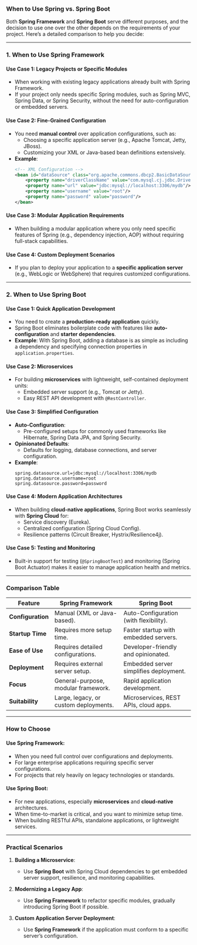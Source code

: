 ### **When to Use Spring vs. Spring Boot**

Both **Spring Framework** and **Spring Boot** serve different purposes, and the decision to use one over the other depends on the requirements of your project. Here’s a detailed comparison to help you decide:

---

### **1. When to Use Spring Framework**

#### **Use Case 1: Legacy Projects or Specific Modules**
- When working with existing legacy applications already built with Spring Framework.
- If your project only needs specific Spring modules, such as Spring MVC, Spring Data, or Spring Security, without the need for auto-configuration or embedded servers.

#### **Use Case 2: Fine-Grained Configuration**
- You need **manual control** over application configurations, such as:
  - Choosing a specific application server (e.g., Apache Tomcat, Jetty, JBoss).
  - Customizing your XML or Java-based bean definitions extensively.
- **Example**:
  ```xml
  <!-- XML Configuration -->
  <bean id="dataSource" class="org.apache.commons.dbcp2.BasicDataSource">
      <property name="driverClassName" value="com.mysql.cj.jdbc.Driver"/>
      <property name="url" value="jdbc:mysql://localhost:3306/mydb"/>
      <property name="username" value="root"/>
      <property name="password" value="password"/>
  </bean>
  ```

#### **Use Case 3: Modular Application Requirements**
- When building a modular application where you only need specific features of Spring (e.g., dependency injection, AOP) without requiring full-stack capabilities.

#### **Use Case 4: Custom Deployment Scenarios**
- If you plan to deploy your application to a **specific application server** (e.g., WebLogic or WebSphere) that requires customized configurations.

---

### **2. When to Use Spring Boot**

#### **Use Case 1: Quick Application Development**
- You need to create a **production-ready application** quickly.
- Spring Boot eliminates boilerplate code with features like **auto-configuration** and **starter dependencies**.
- **Example**: With Spring Boot, adding a database is as simple as including a dependency and specifying connection properties in `application.properties`.

#### **Use Case 2: Microservices**
- For building **microservices** with lightweight, self-contained deployment units:
  - Embedded server support (e.g., Tomcat or Jetty).
  - Easy REST API development with `@RestController`.

#### **Use Case 3: Simplified Configuration**
- **Auto-Configuration**:
  - Pre-configured setups for commonly used frameworks like Hibernate, Spring Data JPA, and Spring Security.
- **Opinionated Defaults**:
  - Defaults for logging, database connections, and server configuration.
- **Example**:
  ```properties
  spring.datasource.url=jdbc:mysql://localhost:3306/mydb
  spring.datasource.username=root
  spring.datasource.password=password
  ```

#### **Use Case 4: Modern Application Architectures**
- When building **cloud-native applications**, Spring Boot works seamlessly with **Spring Cloud** for:
  - Service discovery (Eureka).
  - Centralized configuration (Spring Cloud Config).
  - Resilience patterns (Circuit Breaker, Hystrix/Resilience4j).

#### **Use Case 5: Testing and Monitoring**
- Built-in support for testing (`@SpringBootTest`) and monitoring (Spring Boot Actuator) makes it easier to manage application health and metrics.

---

### **Comparison Table**

| Feature                      | Spring Framework                          | Spring Boot                               |
|------------------------------|-------------------------------------------|------------------------------------------|
| **Configuration**            | Manual (XML or Java-based).              | Auto-Configuration (with flexibility).   |
| **Startup Time**             | Requires more setup time.                | Faster startup with embedded servers.    |
| **Ease of Use**              | Requires detailed configurations.         | Developer-friendly and opinionated.      |
| **Deployment**               | Requires external server setup.           | Embedded server simplifies deployment.   |
| **Focus**                    | General-purpose, modular framework.       | Rapid application development.           |
| **Suitability**              | Large, legacy, or custom deployments.     | Microservices, REST APIs, cloud apps.    |

---

### **How to Choose**

#### Use Spring Framework:
- When you need full control over configurations and deployments.
- For large enterprise applications requiring specific server configurations.
- For projects that rely heavily on legacy technologies or standards.

#### Use Spring Boot:
- For new applications, especially **microservices** and **cloud-native** architectures.
- When time-to-market is critical, and you want to minimize setup time.
- When building RESTful APIs, standalone applications, or lightweight services.

---

### **Practical Scenarios**

1. **Building a Microservice**:
   - Use **Spring Boot** with Spring Cloud dependencies to get embedded server support, resilience, and monitoring capabilities.
   
2. **Modernizing a Legacy App**:
   - Use **Spring Framework** to refactor specific modules, gradually introducing Spring Boot if possible.

3. **Custom Application Server Deployment**:
   - Use **Spring Framework** if the application must conform to a specific server’s configuration.
